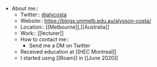 - About me:: 
    - Twitter:: [@alycosta](https://www.twitter.com/alycosta) 
    - Website:: https://blogs.unimelb.edu.au/alysson-costa/
    - Location:: [[Melbourne]],[[Australia]]
    - Work:: [[lecturer]] 
    - How to contact me::
        - Send me a DM on Twitter
    - Received education at [[HEC Montreal]] 
    - I started using [[Roam]] in [[June 2020]]

